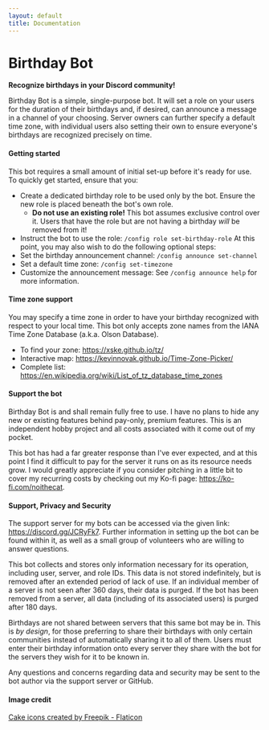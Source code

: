 ```yaml
---
layout: default
title: Documentation
---
```

# Birthday Bot

**Recognize birthdays in your Discord community!**

Birthday Bot is a simple, single-purpose bot. It will set a role on your users for the duration of their birthdays and, if desired, can
announce a message in a channel of your choosing. Server owners can further specify a default time zone, with individual users also setting
their own to ensure everyone's birthdays are recognized precisely on time.

#### Getting started
This bot requires a small amount of initial set-up before it's ready for use. To quickly get started, ensure that you:
* Create a dedicated birthday role to be used only by the bot. Ensure the new role is placed beneath the bot's own role.
  * **Do not use an existing role!** This bot assumes exclusive control over it. Users that have the role but are not having a birthday
  *will* be removed from it!
* Instruct the bot to use the role: `/config role set-birthday-role`
At this point, you may also wish to do the following optional steps:
* Set the birthday announcement channel: `/config announce set-channel`
* Set a default time zone: `/config set-timezone`
* Customize the announcement message: See `/config announce help` for more information.

#### Time zone support
You may specify a time zone in order to have your birthday recognized with respect to your local time. This bot only accepts zone names
from the IANA Time Zone Database (a.k.a. Olson Database).
* To find your zone: https://xske.github.io/tz/
* Interactive map: https://kevinnovak.github.io/Time-Zone-Picker/
* Complete list: https://en.wikipedia.org/wiki/List_of_tz_database_time_zones

#### Support the bot
Birthday Bot is and shall remain fully free to use. I have no plans to hide any new or existing features behind pay-only, premium features.
This is an independent hobby project and all costs associated with it come out of my pocket.

This bot has had a far greater response than I've ever expected, and at this point I find it difficult to pay for the server it runs on as
its resource needs grow. I would greatly appreciate if you consider pitching in a little bit to cover my recurring costs by checking out my
Ko-fi page: https://ko-fi.com/noithecat.

#### Support, Privacy and Security
The support server for my bots can be accessed via the given link: https://discord.gg/JCRyFk7. Further information in setting up the bot
can be found within it, as well as a small group of volunteers who are willing to answer questions.

This bot collects and stores only information necessary for its operation, including user, server, and role IDs. This data is not stored
indefinitely, but is removed after an extended period of lack of use. If an individual member of a server is not seen after 360 days, their
data is purged. If the bot has been removed from a server, all data (including of its associated users) is purged after 180 days.

Birthdays are not shared between servers that this same bot may be in. This is *by design*, for those preferring to share their birthdays
with only certain communities instead of automatically sharing it to all of them. Users must enter their birthday information onto every
server they share with the bot for the servers they wish for it to be known in.

Any questions and concerns regarding data and security may be sent to the bot author via the support server or GitHub.

#### Image credit
<a href="https://www.flaticon.com/free-icons/cake" title="cake icons">Cake icons created by Freepik - Flaticon</a>